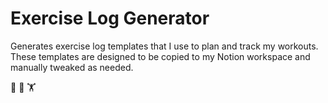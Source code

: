 # Exercise Log Generator

Generates exercise log templates that I use to plan and track my workouts. These templates are designed to be copied to my Notion workspace and manually tweaked as needed.

💪 🏃 🏋 
